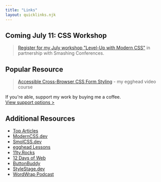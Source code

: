 ```yaml
---
title: "Links"
layout: quicklinks.njk
---
```


## Coming July 11: CSS Workshop

> [Register for my July workshop "Level-Up with Modern CSS"](https://5t3ph.dev/workshop) in partnership with Smashing Conferences.

## Popular Resource

> [Accessible Cross-Browser CSS Form Styling](https://5t3ph.dev/a11y-forms) - my egghead video course

<aside role="note">

If you're able, support my work by buying me a coffee. [View&nbsp;support&nbsp;options >](https://www.buymeacoffee.com/moderncss)

</aside>

## Additional Resources

- [Top Articles](/#writing)
- [ModernCSS.dev](https://ModernCSS.dev)
- [SmolCSS.dev](https://smolcss.dev)
- [egghead Lessons](https://5t3ph.dev/egghead)
- [11ty.Rocks](https://11ty.Rocks)
- [12 Days of Web](https://12daysofweb.dev)
- [ButtonBuddy](https://buttonbuddy.dev)
- [StyleStage.dev](https://StyleStage.dev)
- [WordWrap Podcast](https://wordwrap.dev)
